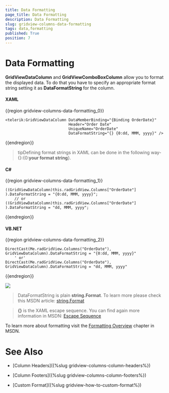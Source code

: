 ```yaml
---
title: Data Formatting
page_title: Data Formatting
description: Data Formatting
slug: gridview-columns-data-formatting
tags: data,formatting
published: True
position: 7
---
```


# Data Formatting

__GridViewDataColumn__ and __GridViewComboBoxColumn__ allow you to format the displayed data. To do that you have to specify an appropriate format string setting it as __DataFormatString__ for the column.

#### __XAML__

{{region gridview-columns-data-formatting_0}}

	<telerik:GridViewDataColumn DataMemberBinding="{Binding OrderDate}"
                                Header="Order Date"
                                UniqueName="OrderDate"
                                DataFormatString="{} {0:dd, MMM, yyyy}" />
{{endregion}}

>tipDefining format strings in XAML can be done in the following way- {}:{0:__your format string__}.

#### __C#__

{{region gridview-columns-data-formatting_1}}

	((GridViewDataColumn)this.radGridView.Columns["OrderDate"] ).DataFormatString = "{0:dd, MMM, yyyy}";
	    // or
	((GridViewDataColumn)this.radGridView.Columns["OrderDate"] ).DataFormatString = "dd, MMM, yyyy";
{{endregion}}

#### __VB.NET__

{{region gridview-columns-data-formatting_2}}

	DirectCast(Me.radGridView.Columns("OrderDate"), GridViewDataColumn).DataFormatString = "{0:dd, MMM, yyyy}"
	    ' or'
	DirectCast(Me.radGridView.Columns("OrderDate"), GridViewDataColumn).DataFormatString = "dd, MMM, yyyy"
{{endregion}}

![](images/RadGridView_DataFormatting_1.png)

>DataFormatString is plain __string.Format__. To learn more please check this MSDN article:
[string.Format](http://msdn.microsoft.com/en-us/library/system.string.format.aspx)

>__{}__ is the XAML escape sequence. You can find again more information in MSDN:
[Escape Sequence](http://msdn.microsoft.com/en-us/library/ms744986.aspx)

To learn more about formatting visit the [Formatting Overview](http://msdn.microsoft.com/en-us/library/26etazsy.aspx) chapter in MSDN.

# See Also

 * [Column Headers]({%slug gridview-columns-column-headers%})

 * [Column Footers]({%slug gridview-columns-column-footers%})

 * [Custom Format]({%slug gridview-how-to-custom-format%})
